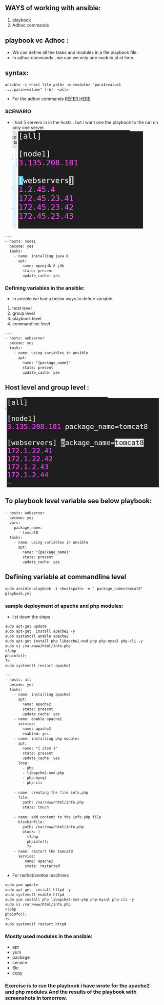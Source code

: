 ## WAYS of working with ansible:
1. playbook
2. Adhoc commands

## playbook vc Adhoc :
* We can define all the tasks and modules in a file playbook file.
* In adhoc commands , we can we only one module at at time.

## syntax:

```
ansible -i <host file path> -m <module> "para1=value1 ....paran=valuen" [-b]  <all>
```

* For the adhoc commands [REFER HERE](https://docs.ansible.com/ansible/latest/user_guide/intro_adhoc.html)


### SCENARIO
* I had 5 servers in in the hosts . but i want one the playbook to the run on only one server.
![preview](../images/ansible15.png)

```
---
- hosts: node1
  become: yes
  tasks:
    - name: installing java 8 
      apt:
        name: openjdk-8-jdk
        state: present
        update_cache: yes
```

### Defining variables in the ansible:
* In ansible we had a below ways to define variable:
1. host level
2. group level 
3. playbook level 
4. commandline level

```
---
- hosts: webserver
  become: yes
  tasks:
    - name: using variables in ansible
      apt:
        name: "{package_name}"
        state: present
        update_cache: yes

```

## Host level and group level :
![preview](../images/ansible16.png)

## To playbook level variable see below playbook:

```
- hosts: webserver
  become: yes
  vars:
    package_name:
      - tomcat8
  tasks:
    - name: using variables in ansible
      apt:
        name: "{package_name}"
        state: present
        update_cache: yes

```

## Defining variable at commandline level

```
sudo ansible-playbook -i <hostspath> -e " package_name=tomcat8" playbook.yml
```

### sample deployment of apache and php modules:
* list down the steps :
```
sudo apt-get update 
sudo apt-get  install apache2 -y 
sudo systemctl enable apache2
sudo apt-get install php libapche2-mod-php php-mysql php-cli -y 
sudo vi /var/www/html/info.php
<?php
phpinfo();
?>
sudo systemctl restart apache2
```


```
---
- hosts: all
  become: yes
  tasks:
    - name: installing apache2 
      apt:
        name: apache2
        state: present
        update_cache: yes
    - name: enable apache2
      service:
        name: apache2
        enabled: yes
    - name: installing php modules 
      apt: 
        name: "{ item }"
        state: present
        update_cache: yes
      loop: 
        - php
        - libapche2-mod-php
        - php-mysql
        - php-cli

    - name: creating the file info.php
      file:
        path: /var/www/html/info.php
        state: touch

    - name: add content to the info.php file
      blockinfile:
        path: /var/www/html/info.php
        block: |
          <?php
          phpinfo();
          ?>
    - name: restart the tomcat8 
      service:
         name: apache2
         state: restarted
```



* For redhat/centos machines

```
sudo yum update 
sudo apt-get  install httpd -y 
sudo systemctl enable httpd
sudo yum install php libapche2-mod-php php-mysql php-cli -y 
sudo vi /var/www/html/info.php
<?php
phpinfo();
?>
sudo systemctl restart httpd

```
### Mostly used modules in the ansible:

* apt 
* yum 
* package
* service
* file
* copy


### Exercise is to run the playbook i have wrote for the apache2 and php modules.And the results of the playbook with screenshots in tomorrow.